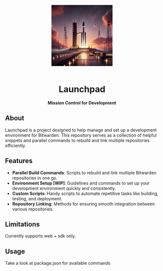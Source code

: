 <div align="center">
  <img src="assets/launchpad.png" alt="Launchpad" width="200px" margin="3">
  <br></br>
  <h1>Launchpad</h1>
  <p>
    <strong>Mission Control for Development</strong>
  </p>
</div>

## About

Launchpad is a project designed to help manage and set up a development environment for Bitwarden. This repository serves as a collection of helpful snippets and parallel commands to rebuild and link multiple repositories efficiently.

## Features

- **Parallel Build Commands**: Scripts to rebuild and link multiple Bitwarden repositories in one go.
- **Environment Setup [WIP]**: Guidelines and commands to set up your development environment quickly and consistently.
- **Custom Scripts**: Handy scripts to automate repetitive tasks like building, testing, and deployment.
- **Repository Linking**: Methods for ensuring smooth integration between various repositories.

## Limitations

Currently supports web + sdk only.

## Usage

Take a look at package.json for available commands
